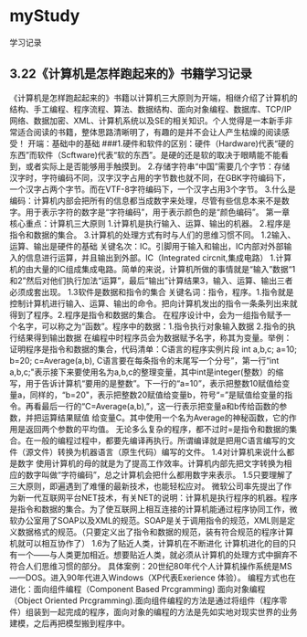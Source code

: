 # myStudy
学习记录

## 3.22《计算机是怎样跑起来的》书籍学习记录
《计算机是怎样跑起起来的》书籍以计算机三大原则为开端，相继介绍了计算机的结构、手工编程、程序流程、算法、数据结构、面向对象编程、数据库、TCP/IP网络、数据加密、XML、计算机系统以及SE的相关知识。个人觉得是一本新手非常适合阅读的书籍，整体思路清晰明了，有趣的是并不会让人产生枯燥的阅读感受！
开端：基础中的基础
###1.硬件和软件的区别：硬件（Hardware)代表“硬的东西”而软件（Scftware)代表“软的东西”。是硬的还是软的取决于眼睛能不能看到，或者实际上是否能够用手触摸到。
2.存储字符串“中国”需要几个字节：存储汉字时，字符编码不同，汉字汉字占用的字节数也就不同，在GBK字符编码下，一个汉字占两个字节。而在VTF-8字符编码下，一个汉字占用3个字节。
3.什么是编码：计算机内部会把所有的信息都当成数字来处理，尽管有些信息本来不是数字。用于表示字符的数字是“字符编码”，用于表示颜色的是“颜色编码”。
第一章核心重点：计算机三大原则
1.计算机是执行输入、运算、输出的机器。
2.程序是指令和数据的集合。
3.计算机的处理方式有时与人们的思维习惯不同。
1.2输入、运算、输出是硬件的基础
关键名次：IC。引脚用于输入和输出，IC内部对外部输入的信息进行运算，并且输出到外部。IC（Integrated circnit,集成电路）
1.计算机的由大量的IC组成集成电路。简单的来说，计算机所做的事情就是“输入”数据“1和2”然后对他们执行加法“运算”，最后“输出”计算结果3，输入、运算、输出三者必须成套出现。
1.3软件是数据和指令的集合
关键名词：指令，程序。1.指令就是控制计算机进行输入、运算、输出的命令。把向计算机发出的指令一条条列出来就得到了程序。2.程序是指令和数据的集合。
在程序设计中，会为一组指令赋予一个名字，可以称之为“函数”。程序中的数据：1.指令执行对象输入数据 2.指令的执行结果得到输出数据
在编程中时程序员会为数据赋予名字，称其为变量。举例：证明程序是指令和数据的集合，代码清单：C语言的程序实例片段
int a,b,c;
a=10;
b=20;
c=Average(a,b),
C语言要在每条指令的末尾写一个分号”，第一行“int a,b,c;"表示接下来要使用名为a,b,c的整理变量，其中int是integer(整数）的缩写，用于告诉计算机“要用的是整数”。下一行的“a=10”，表示把整数10赋值给变量a，同样的，“b=20"，表示把整数20赋值给变量b，符号“=”是赋值给变量的指令。再看最后一行的“C=Average(a,b),”，这一行表示把变量a和b传给函数的参数，并把运算结果赋值
给变量C。其中使用一个名为Average的神秘函数，它的作用是返回两个参数的平均值。
无论多么复杂的程序，都不过时=是指令和数据的集合。在一般的编程过程中，都要先编译再执行。所谓编译就是把用C语言编写的文件（源文件）转换为机器语言（原生代码）编写的文件。
1.4对计算机来说什么都是数字
使用计算机的母的就是为了提高工作效率。计算机内部先把文字转换为相应的数字叫做“字符编码”，总之计算机会把什么都用数字来表示。
1.5只要理解了三大原则，即遍遇到了难懂的最新技术，也能轻松应对。
微软公司率先提出了作为新一代互联网平台NET技术，有关NET的说明：计算机是执行程序的机器。程序是指令和数据的集合。为了使互联网上相互连接的计算机能通过程序协同工作，微软办公室用了SOAP以及XML的规范。SOAP是关于调用指令的规范，XML则是定义数据格式的规范。（只要定义出了指令和数据的规范，装有符合规范的程序计算机就可以相互协作了）
1.6为了贴近人类，计算机在不断进化
计算机进化的目的只有一个——与人类更加相近。想要贴近人类，就必须从计算机的处理方式中摒弃不符合人们思维习惯的部分。
具体案例：20世纪80年代个人计算机操作系统是MS——DOS。进入90年代进入Windows（XP代表Exerience 体验）。
编程方式也在进化：面向组件编程（Component Based Prcgramming) 面向对象编程（Object Oriented Prcgramming).面向组件编程的方法是通过将组件（程序零件）组装到一起完成的程序，面向对象的编程的方法是先如实地对现实世界的业务建模，之后再把模型搬到程序中。

